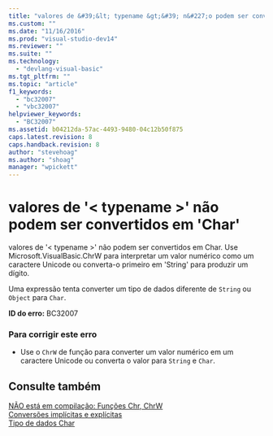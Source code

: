 ```yaml
---
title: "valores de &#39;&lt; typename &gt;&#39; n&#227;o podem ser convertidos em &#39;Char&#39; | Microsoft Docs"
ms.custom: ""
ms.date: "11/16/2016"
ms.prod: "visual-studio-dev14"
ms.reviewer: ""
ms.suite: ""
ms.technology: 
  - "devlang-visual-basic"
ms.tgt_pltfrm: ""
ms.topic: "article"
f1_keywords: 
  - "bc32007"
  - "vbc32007"
helpviewer_keywords: 
  - "BC32007"
ms.assetid: b04212da-57ac-4493-9480-04c12b50f875
caps.latest.revision: 8
caps.handback.revision: 8
author: "stevehoag"
ms.author: "shoag"
manager: "wpickett"
---
```

# valores de &#39;&lt; typename &gt;&#39; n&#227;o podem ser convertidos em &#39;Char&#39;
valores de '\< typename \>' não podem ser convertidos em Char. Use Microsoft.VisualBasic.ChrW para interpretar um valor numérico como um caractere Unicode ou converta\-o primeiro em 'String' para produzir um dígito.  
  
 Uma expressão tenta converter um tipo de dados diferente de `String` ou `Object` para `Char`.  
  
 **ID do erro:** BC32007  
  
### Para corrigir este erro  
  
-   Use o `ChrW` de função para converter um valor numérico em um caractere Unicode ou converta o valor para `String` e `Char`.  
  
## Consulte também  
 [NÃO está em compilação: Funções Chr, ChrW](http://msdn.microsoft.com/pt-br/37f3c707-8a6f-4c51-9b02-9e634c4299ab)   
 [Conversões implícitas e explícitas](../../visual-basic/programming-guide/language-features/data-types/implicit-and-explicit-conversions.md)   
 [Tipo de dados Char](../../visual-basic/language-reference/data-types/char-data-type.md)